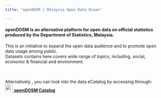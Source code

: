 ```yaml
---
title: "openDOSM | Malaysia Open Data Ocean"

---
```

#### **openDOSM** is an alternative platform for open data on official statistics produced by the Department of Statistics, Malaysia.

This is an initiative to expand the open data audience and to promote open data usage among public.  
Datasets contains here covers wide range of topics, including, social, economic & financial and environment.


<br><br>
Alternatively , you can look into the data eCatalog by accessing through: <br>
[<img src="https://s18955.pcdn.co/wp-content/uploads/2018/02/github.png" width="25"/>](http://statsgen.cloud/openDOSM/resources.html)[ **openDOSM Catalog**](http://statsgen.cloud/openDOSM/resources.html)

<div data-type="AwesomeTableView" data-hide-filters="false" data-filters="" data-viewID="-Mom5od9PnCXmfFGZhZG"></div>
